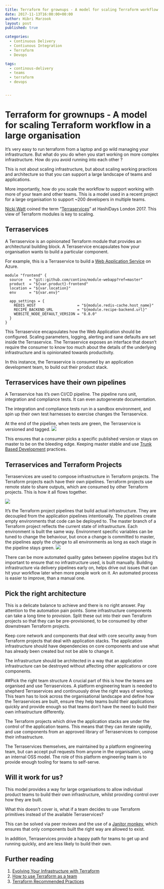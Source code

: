 ```yaml
---
title: Terraform for grownups - A model for scaling Terraform workflow in a large organisation
date: 2017-11-13T16:00:00+00:00
author: Hibri Marzook
layout: post
published: true

categories:
  - Continuous Delivery
  - Contiunous Integration
  - Terraform
  - Devops

tags:
  - continous-delivery
  - teams
  - terraform
  - devops


---
```


# Terraform for grownups - A model for scaling Terraform workflow in a large organisation

It’s very easy to run terraform from a laptop and go wild managing your infrastructure. But what do you do when you start working on more complex infrastructure. How do you avoid running into each other ?

This is not about scaling infrastructure, but about scaling working practices and architecture so that you can support a large landscape of teams and applications.

More importantly, how do you scale the workflow to support working with more of your team and other teams. This is a model used in a recent project for a large organisation to support ~200 developers in multiple teams.

[Nicki Watt](https://twitter.com/techiewatt) coined the term “[Terraservices](https://www.slideshare.net/opencredo/hashidays-london-2017-evolving-your-infrastructure-with-terraform-by-nicki-watt)” at HashiDays London 2017. This view of Terraform modules is key to scaling.

## Terraservices

A Terraservice is an opinionated Terraform module that provides an architectural building block. A Terraservice encapsulates how  your organisation wants to build a particular component. 

For example, this is a Terraservice to build a [Web Application Service](https://azure.microsoft.com/en-gb/services/app-service/web/) on Azure. 

```code
module "frontend" {
  source   = "git::github.com/contino/module-webapp?ref=master"
  product  = "${var.product}-frontend"
  location = "${var.location}"
  env      = "${var.env}"
  
  app_settings = {
    REDIS_HOST                   = "${module.redis-cache.host_name}"
    RECIPE_BACKEND_URL           = "${module.recipe-backend.url}"
    WEBSITE_NODE_DEFAULT_VERSION = "8.8.0"
  }
}
```

This Terraservice encapsulates how the Web Application should be configured. Scaling parameters, logging, alerting and sane defaults are set inside the Terraservice. The Terraservice exposes an interface that doesn’t require the consumer to know too much about the details of the underlying infrastructure and is opinionated towards productivity.

In this instance, the Terraservice is consumed by an application development team, to build out their product stack.

## Terraservices have their own pipelines
A Terraservice has it’s own CI/CD pipeline. The pipeline runs unit, integration and compliance tests. It can even autogenerate documentation. 

The integration and compliance tests run in a sandbox environment, and spin up their own test harnesses to exercise changes the Terraservice. 

At the end of the pipeline, when tests are green, the Terraservice is versioned and tagged. 
![](releases.png)

This ensures that a consumer picks a specific published version or stays on master to be on the bleeding edge. Keeping master stable and use [Trunk Based Development](https://trunkbaseddevelopment.com/) practices.

##  Terraservices and Terraform Projects
Terraservices are used to compose infrastructure in Terraform projects. The Terraform projects each have their own pipelines. 
Terraform projects use remote state to share outputs, which are consumed by other Terraform projects. This is how it all flows together.

![](pipelines.png)


It’s the Terraform project pipelines that build actual infrastructure. They are decoupled from the application pipelines intentionally. The pipelines create empty environments that code can be deployed to. The master branch of a Terraform project reflects the current state of infrastructure. Each environment is built the same way. Environment specific variables can be tuned to change the behaviour, but once a change is committed to master, the pipelines apply the change to all environments as long as each stage in the pipeline stays green.
![](stages.png)

There can be more automated quality gates between pipeline stages but it’s important to ensure that no infrastructure used, is built manually. Building infrastructure via delivery pipelines early on, helps drive out issues that can hit your workflow later when more people work on it. An automated process is easier to improve, than a manual one.

## Pick the right architecture
This is a delicate balance to achieve and there is no right answer. Pay attention to the automation pain points. Some infrastructure components can take a long time to provision. Split these out into their own Terraform projects so that they can be pre-provisioned, to be consumed by other downstream Terraform projects.

Keep core network and components that deal with core security away from Terraform projects that deal with application stacks. The application infrastructure should have dependencies on core components and use what has already been created but not be able to change it. 

The infrastructure should be architected in a way that an application infrastructure can be destroyed without affecting other applications or core components. 

##Pick the right team structure
A crucial part of this is how the teams are organised and use Terraservices. A platform engineering team is needed to shepherd    Terraservices and continuously drive the right ways of working. This team has to look across the organisational landscape and define how the  Terraservices are built, ensure they help teams build their applications quickly and provide enough so that teams don’t have the need to build their own infrastructure differently.

The Terraform projects which drive the application stacks are under the control of the application teams. This means that they can iterate rapidly, and use components from an approved library of Terraservices to compose their infrastructure.

The Terraservices themselves, are maintained by a platform engineering team, but can accept pull requests from anyone in the organisation, using an internal OSS model. The role of this platform engineering team is to provide enough tooling for teams to self-serve.

## Will it work for us?
This model provides a way for large organisations to allow individual product teams to build their own infrastructure, whilst providing control over how they are built. 

What this doesn’t cover is, what if a team decides to use Terraform primitives instead of the available Terraservices? 

This can be solved via peer reviews and the use of a [Janitor monkey](https://medium.com/netflix-techblog/janitor-monkey-keeping-the-cloud-tidy-and-clean-d517ad74d648), which ensures that only components built the right way are allowed to exist. 

In addition, Terraservices provide a happy path for teams to get up and running quickly, and are less likely to build their own. 

## Further reading
1. [Evolving Your Infrastructure with Terraform ](https://www.youtube.com/watch?v=wgzgVm7Sqlk)
2. [How to use Terraform as a team](https://blog.gruntwork.io/how-to-use-terraform-as-a-team-251bc1104973)
3. [Terraform Recommended Practices](https://www.terraform.io/docs/enterprise-beta/guides/recommended-practices/index.html) 




